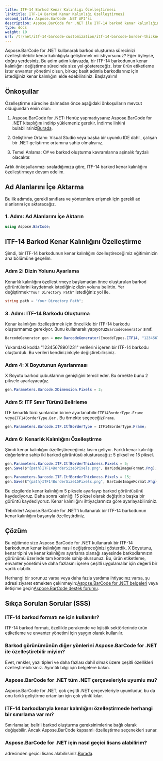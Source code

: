 ```yaml
---
title: ITF-14 Barkod Kenar Kalınlığı Özelleştirmesi
linktitle: ITF-14 Barkod Kenar Kalınlığı Özelleştirmesi
second_title: Aspose.BarCode .NET API'si
description: Aspose.BarCode for .NET ile ITF-14 barkod kenar kalınlığını özelleştirin. Sorunsuz barkod oluşturma için adım adım kılavuz.
type: docs
weight: 10
url: /tr/net/itf-14-barcode-customization/itf-14-barcode-border-thickness-customization/
---
```


Aspose.BarCode for .NET kullanarak barkod oluşturma sürecinizi özelleştirilebilir kenar kalınlığıyla geliştirmek mi istiyorsunuz? Eğer öyleyse, doğru yerdesiniz. Bu adım adım kılavuzda, bir ITF-14 barkodunun kenar kalınlığını değiştirme sürecinde size yol göstereceğiz. İster ürün etiketleme ister envanter yönetimi olsun, birkaç basit adımla barkodlarınız için istediğiniz kenar kalınlığını elde edebilirsiniz. Başlayalım!

## Önkoşullar

Özelleştirme sürecine dalmadan önce aşağıdaki önkoşulların mevcut olduğundan emin olun:

1.  Aspose.BarCode for .NET: Henüz yapmadıysanız Aspose.BarCode for .NET kitaplığını indirip yüklemeniz gerekir. İndirme linkini bulabilirsiniz[Burada](https://releases.aspose.com/barcode/net/).

2. Geliştirme Ortamı: Visual Studio veya başka bir uyumlu IDE dahil, çalışan bir .NET geliştirme ortamına sahip olmalısınız.

3. Temel Anlama: C# ve barkod oluşturma kavramlarına aşinalık faydalı olacaktır.

Artık önkoşullarımızı sıraladığımıza göre, ITF-14 barkod kenar kalınlığını özelleştirmeye devam edelim.

## Ad Alanlarını İçe Aktarma

Bu ilk adımda, gerekli sınıflara ve yöntemlere erişmek için gerekli ad alanlarını içe aktaracağız.

### 1. Adım: Ad Alanlarını İçe Aktarın

```csharp
using Aspose.BarCode;
```

## ITF-14 Barkod Kenar Kalınlığını Özelleştirme

Şimdi, bir ITF-14 barkodunun kenar kalınlığını özelleştireceğimiz eğitimimizin ana bölümüne geçelim.

### Adım 2: Dizin Yolunu Ayarlama

 Kenarlık kalınlığını özelleştirmeye başlamadan önce oluşturulan barkod görüntülerini kaydetmek istediğiniz dizin yolunu belirtin. Yer değiştirmek`"Your Directory Path"` İstediğiniz yol ile.

```csharp
string path = "Your Directory Path";
```

### 3. Adım: ITF-14 Barkodu Oluşturma

 Kenar kalınlığını özelleştirmek için öncelikle bir ITF-14 barkodu oluşturmamız gerekiyor. Bunu kullanarak yapıyoruz`BarcodeGenerator` sınıf.

```csharp
BarcodeGenerator gen = new BarcodeGenerator(EncodeTypes.ITF14, "12345678901231");
```

Yukarıdaki kodda "12345678901231" verilerini içeren bir ITF-14 barkodu oluşturduk. Bu verileri kendinizinkiyle değiştirebilirsiniz.

### Adım 4: X Boyutunun Ayarlanması

X Boyutu barkod çubuklarının genişliğini temsil eder. Bu örnekte bunu 2 piksele ayarlayacağız.

```csharp
gen.Parameters.Barcode.XDimension.Pixels = 2;
```

### Adım 5: ITF Sınır Türünü Belirleme

 ITF kenarlık türü şunlardan birine ayarlanabilir:`ITF14BorderType.Frame` veya`ITF14BorderType.Bar` . Bu örnekte seçeceğiz`Frame`.

```csharp
gen.Parameters.Barcode.ITF.ItfBorderType = ITF14BorderType.Frame;
```

### Adım 6: Kenarlık Kalınlığını Özelleştirme

Şimdi kenar kalınlığını özelleştireceğimiz kısım geliyor. Farklı kenar kalınlığı değerlerine sahip iki barkod görüntüsü oluşturacağız: 5 piksel ve 15 piksel.

```csharp
gen.Parameters.Barcode.ITF.ItfBorderThickness.Pixels = 5;
gen.Save($"{path}ITF14BorderSize5Pixels.png", BarCodeImageFormat.Png);

gen.Parameters.Barcode.ITF.ItfBorderThickness.Pixels = 15;
gen.Save($"{path}ITF14BorderSize15Pixels.png", BarCodeImageFormat.Png);
```

Bu çizgilerde kenar kalınlığını 5 piksele ayarlayıp barkod görüntüsünü kaydediyoruz. Daha sonra kalınlığı 15 piksel olarak değiştirip başka bir görüntü kaydediyoruz. Kenar kalınlığını ihtiyaçlarınıza göre ayarlayabilirsiniz.

Tebrikler! Aspose.BarCode for .NET'i kullanarak bir ITF-14 barkodunun kenar kalınlığını başarıyla özelleştirdiniz.

## Çözüm

Bu eğitimde size Aspose.BarCode for .NET kullanarak bir ITF-14 barkodunun kenar kalınlığını nasıl değiştireceğinizi gösterdik. X Boyutunu, kenar tipini ve kenar kalınlığını ayarlama olanağı sayesinde barkodlarınızın görünümü üzerinde tam kontrole sahip olursunuz. Bu, ürün etiketleme, envanter yönetimi ve daha fazlasını içeren çeşitli uygulamalar için değerli bir varlık olabilir.

 Herhangi bir sorunuz varsa veya daha fazla yardıma ihtiyacınız varsa, şu adresi ziyaret etmekten çekinmeyin:[Aspose.BarCode for .NET belgeleri](https://reference.aspose.com/barcode/net/) veya iletişime geçin[Aspose.BarCode destek forumu](https://forum.aspose.com/c/barcode/13).

## Sıkça Sorulan Sorular (SSS)

### ITF-14 barkod formatı ne için kullanılır?
ITF-14 barkod formatı, özellikle perakende ve lojistik sektörlerinde ürün etiketleme ve envanter yönetimi için yaygın olarak kullanılır.

### Barkod görünümünün diğer yönlerini Aspose.BarCode for .NET ile özelleştirebilir miyim?
Evet, renkler, yazı tipleri ve daha fazlası dahil olmak üzere çeşitli özellikleri özelleştirebilirsiniz. Ayrıntılı bilgi için belgelere bakın.

### Aspose.BarCode for .NET tüm .NET çerçeveleriyle uyumlu mu?
Aspose.BarCode for .NET, çok çeşitli .NET çerçeveleriyle uyumludur, bu da onu farklı geliştirme ortamları için çok yönlü kılar.

### ITF-14 barkodlarıyla kenar kalınlığını özelleştirmede herhangi bir sınırlama var mı?
Sınırlamalar, belirli barkod oluşturma gereksinimlerine bağlı olarak değişebilir. Ancak Aspose.BarCode kapsamlı özelleştirme seçenekleri sunar.

### Aspose.BarCode for .NET için nasıl geçici lisans alabilirim?
 adresinden geçici lisans alabilirsiniz.[Burada](https://purchase.aspose.com/temporary-license/).